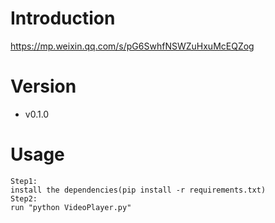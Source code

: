 # Introduction
https://mp.weixin.qq.com/s/pG6SwhfNSWZuHxuMcEQZog

# Version
- v0.1.0

# Usage
```
Step1:
install the dependencies(pip install -r requirements.txt)
Step2:
run "python VideoPlayer.py"
```